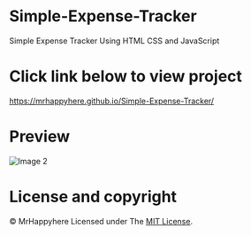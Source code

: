 
# Simple-Expense-Tracker
Simple Expense Tracker Using HTML CSS and JavaScript

# Click link below to view project
https://mrhappyhere.github.io/Simple-Expense-Tracker/

# Preview
![Image 2](https://user-images.githubusercontent.com/80676763/118666161-9264d000-b810-11eb-9499-8cfee898d822.jpg)

# License and copyright
© MrHappyhere
Licensed under The [MIT License](LICENSE).
